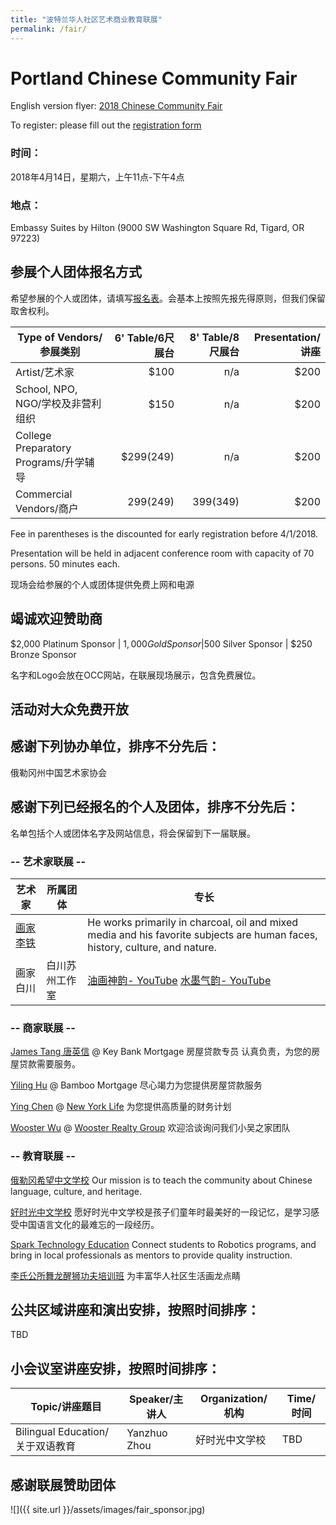 ```yaml
---
title: "波特兰华人社区艺术商业教育联展"
permalink: /fair/
---
```


# Portland Chinese Community Fair

English version flyer: [2018 Chinese Community Fair](/assets/pdf/2018_Chinese_Communtiy_Fair.pdf)

To register: please fill out the [registration form](https://docs.google.com/forms/d/e/1FAIpQLSfi-UOb4g2EeCAJlmC8938LVAZZwNQ9rHf1NtSa9HNKarJZxQ/viewform?c=0&w=1)

### 时间：

2018年4月14日，星期六，上午11点-下午4点

### 地点：

Embassy Suites by Hilton (9000 SW Washington Square Rd, Tigard, OR 97223)

## 参展个人团体报名方式

希望参展的个人或团体，请填写[报名表](https://docs.google.com/forms/d/e/1FAIpQLSfi-UOb4g2EeCAJlmC8938LVAZZwNQ9rHf1NtSa9HNKarJZxQ/viewform?c=0&w=1)。会基本上按照先报先得原则，但我们保留取舍权利。

|Type of Vendors/参展类别 | 6' Table/6尺展台 | 8' Table/8尺展台 | Presentation/讲座 |
| --- | ---: | ---: | ---: |
| Artist/艺术家 | $100 | n/a | $200 |
| School, NPO, NGO/学校及非营利组织 | $150 | n/a | $200 |
| College Preparatory Programs/升学辅导 | $299(249) | n/a | $200 |
| Commercial Vendors/商户 | $299($249) | $399($349) | $200 |

Fee in parentheses is the discounted for early registration before 4/1/2018.

Presentation will be held in adjacent conference room with capacity of 70 persons. 50 minutes each.

现场会给参展的个人或团体提供免费上网和电源

## 竭诚欢迎赞助商

$2,000 Platinum Sponsor | $1,000 Gold Sponsor |$500 Silver Sponsor | $250 Bronze Sponsor

名字和Logo会放在OCC网站，在联展现场展示，包含免费展位。

## 活动对大众免费开放

## 感谢下列协办单位，排序不分先后：

俄勒冈州中国艺术家协会

## 感谢下列已经报名的个人及团体，排序不分先后：

名单包括个人或团体名字及网站信息，将会保留到下一届联展。

### -- 艺术家联展 --

| 艺术家 | 所属团体 | 专长 |
| --- | --- | --- |
| [画家李铁](http://www.litiefineart.com/) | | He works primarily in charcoal, oil and mixed media and his favorite subjects are human faces, history, culture, and nature. |
| 画家白川 | 白川苏州工作室 | [油画神韵- YouTube](https://youtu.be/xvxIl7WbMKI) [水墨气韵- YouTube](https://www.youtube.com/watch?v=4RH2olJQZGI) |

### -- 商家联展 --

[James Tang 唐英信](mailto:james_tang@keybank.com) @ Key Bank Mortgage 房屋贷款专员 认真负责，为您的房屋贷款需要服务。

[Yiling Hu](mailto:jenny@bambooloan.com) @ Bamboo Mortgage 尽心竭力为您提供房屋贷款服务

[Ying Chen](Ychen18@ft.newyorklife.com) @ [New York Life](http://www.newyorklife.com) 为您提供高质量的财务计划

[Wooster Wu]() @ [Wooster Realty Group](http://woosterrealty.com/) 欢迎洽谈询问我们小吴之家团队

### -- 教育联展 --

[俄勒冈希望中文学校](http://www.oregon-hope.org) Our mission is to teach the community about Chinese language, culture, and heritage.

[好时光中文学校](http://www.goodtimechineseschool.org/) 愿好时光中文学校是孩子们童年时最美好的一段记忆，是学习感受中国语言文化的最难忘的一段经历。

[Spark Technology Education](http://sparkteched.org/) Connect students to Robotics programs, and bring in local professionals as mentors to provide quality instruction.

[李氏公所舞龙醒狮功夫培训班](http://www.leeondong.org/) 为丰富华人社区生活画龙点睛

## 公共区域讲座和演出安排，按照时间排序：

TBD

## 小会议室讲座安排，按照时间排序：

| Topic/讲座题目 | Speaker/主讲人 | Organization/机构 | Time/时间 |
| --- | --- | --- | --- |
| Bilingual Education/关于双语教育 | Yanzhuo Zhou | 好时光中文学校 | TBD |


## 感谢联展赞助团体

![]({{ site.url }}/assets/images/fair_sponsor.jpg)
